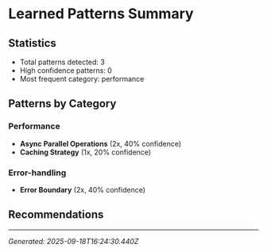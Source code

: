 # Learned Patterns Summary

## Statistics
- Total patterns detected: 3
- High confidence patterns: 0
- Most frequent category: performance

## Patterns by Category


### Performance
- **Async Parallel Operations** (2x, 40% confidence)
- **Caching Strategy** (1x, 20% confidence)


### Error-handling
- **Error Boundary** (2x, 40% confidence)


## Recommendations


---
*Generated: 2025-09-18T16:24:30.440Z*
